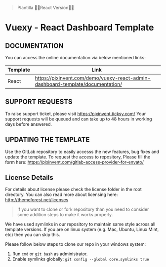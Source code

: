 > Plantilla 🥂🥂React Version🥂🥂

# Vuexy - React Dashboard Template


## DOCUMENTATION

You can access the online documentation via below mentioned links:

| Template        |Link                                                                                                                      |
| --------------- | ------------------------------------------------------------------------------------------------------------------------- |
|React           | https://pixinvent.com/demo/vuexy-react-admin-dashboard-template/documentation/                                            |

## SUPPORT REQUESTS

To raise support ticket, please visit https://pixinvent.ticksy.com/
Your support requests will be queued and can take up to 48 hours in working days before answered.

## UPDATING THE TEMPLATE

Use the GitLab repository to easily accesss the new features, bug fixes and update the template.
To request the access to repository, Please fill the form here: https://pixinvent.com/gitlab-access-provider-for-envato/

## License Details

For details about license please check the license folder in the root directory. You can also read more about licensing here: http://themeforest.net/licenses

> If you want to clone or fork repository than you need to consider some addition steps to make it works properly.

We have used symlinks in our repository to maintain same style across all template versions. If you are on linux system (e.g. Mac, Ubuntu, Linux Mint, etc) then you can skip this.

Please follow below steps to clone our repo in your windows system:

1. Run `cmd` or `git bash` as administrator.
2. Enable symlinks globally: `git config --global core.symlinks true`
